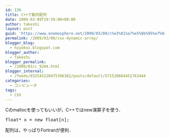 ```yaml
---
id: 136
title: C++で動的配列
date: 2009-03-09T19:59:00+09:00
author: takeshi
layout: post
guid: 'https://www.enomosphere.net/2009/03/09/c%e3%81%a7%e5%8b%95%e7%9a%84%e9%85%8d%e5%88%97/'
permalink: /2009/03/09/cxx-dynamic-array/
blogger_blog:
  - hiyokoz.blogspot.com
blogger_author:
  - Takeshi
blogger_permalink:
  - /2009/03/c_9204.html
blogger_internal:
  - /feeds/832545220475396382/posts/default/571520664451763444
categories:
  - コンピュータ
tags:
  - CXX
---
```

Cのmallocを使ってもいいが，C++ではnew演算子を使う．

<pre>float* x = new float[n];</pre>

配列は，やっぱりFortranが便利．